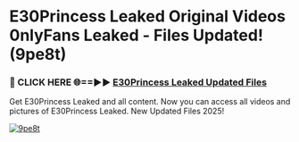 # E30Princess Leaked Original Videos 0nlyFans Leaked - Files Updated! (9pe8t)

<h3>🔴 CLICK HERE 🌐==►► <a href="https://tinyurl.com/4seja8ks" rel="nofollow">E30Princess Leaked Updated Files</a></h3>

Get E30Princess Leaked and all content. Now you can access all videos and pictures of E30Princess Leaked. New Updated Files 2025!

[![9pe8t](https://i.imgur.com/EWjZXRe.gif)](https://tinyurl.com/4seja8ks)
